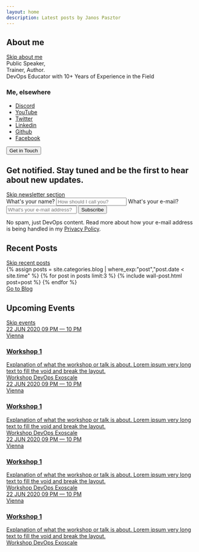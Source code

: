 ```yaml
---
layout: home
description: Latest posts by Janos Pasztor
---
```


<div class="hero">
    <div class="hero__contents">
        <div class="hero__background">
            <h2 class="speech" id="aboutme">About me</h2>
            <div class="speech">
                <a href="#after-hero">Skip about me</a>
            </div>
            <div class="hero__title">
                Public Speaker,<br />
                Trainer, Author.
            </div>
            <div class="hero__subtitle no-speech">
                <span class="hero__line">DevOps Educator with 10+ Years</span> <span class="hero_line">of Experience in the Field</span>
            </div>
            <div class="hero__elsewhere">
                <div class="hero__contact">
                    <h3 class="speech">Me, elsewhere</h3>
                    <ul>
                        <li><a href="https://pasztor.at/discord" rel="discord"><span>Discord</span></a></li>
                        <li><a href="https://youtube.com/c/JanosPasztor" rel="youtube"><span>YouTube</span></a></li>
                        <li><a href="https://twitter.com/janoszen" rel="twitter"><span>Twitter</span></a></li>
                        <li><a href="https://www.linkedin.com/in/janoszen/" rel="linkedin"><span>Linkedin</span></a></li>
                        <li><a href="https://github.com/janoszen" rel="github"><span>Github</span></a></li>
                        <li><a href="https://facebook.com/pasztor.at" rel="facebook"><span>Facebook</span></a></li>
                    </ul>
                </div>
                <div class="hero__getintouch">
                    <a href="/contact">
                        <button class="btn btn-lg">Get in Touch</button>
                    </a>
                </div>
            </div>
        </div>
    </div>
    <div id="after-hero"></div>
</div>
<div class="signup">
    <h2 id="getnotified">
        <span class="signup__line">Get notified. Stay tuned and be the first</span>
        <span class="signup__line">to hear about new updates.</span>
    </h2>
    <div class="speech">
        <a href="#after-signup">Skip newsletter section</a>
    </div>
    <form action="/signup" method="post">
        <label>
            <span>What's your name?</span>
            <input type="text" autocomplete="name" placeholder="How should I call you?" />
        </label>
        <label>
            <span>What's your e-mail?</span>
            <input type="email" autocomplete="email" placeholder="What's your e-mail address?" />
        </label>
        <button type="submit">Subscribe</button>
    </form>
    <div class="disclaimer">
        No spam, just DevOps content. Read more about how your e-mail address is being handled in my <a href="/privacy">Privacy Policy</a>.
    </div>
    <div id="after-signup"></div>
</div>
<div class="recent">
    <h2 id="recent">Recent Posts</h2>
    <div class="speech">
        <a href="#after-recent">Skip recent posts</a>
    </div>
    <div class="post__list" itemscope itemtype="http://schema.org/ItemList http://schema.org/BlogPosting">
        {% assign posts = site.categories.blog | where_exp:"post","post.date < site.time" %}
        {% for post in posts limit:3 %}
            {% include wall-post.html post=post %}
        {% endfor %}
    </div>
    <div class="recent__gotoblog">
        <a href="/blog">Go to Blog</a>
    </div>
    <div id="after-recent"></div>
</div>
<div class="events">
    <h2>Upcoming Events</h2>
    <div class="speech">
        <a href="#after-events">Skip events</a>
    </div>
    <div class="events__list">
        <a href="#" class="events__event">
            <time class="events__time">
                <span class="events__date">
                    <span class="events__datedetails">
                        <span class="events__day">22</span>
                        <span class="events__monthyear">
                            JUN 2020
                        </span>
                    </span>
                </span>
                <span class="events__hours">
                    09 PM &mdash; 10 PM
                </span>
            </time>
            <div class="events__details">
                <div class="events__location">Vienna</div>
                <h3>Workshop 1</h3>
                <div class="events__description">
                    Explanation of what the workshop or talk is about. Lorem ipsum very long text
                    to fill the void and break the layout.
                </div>
                <div class="events__tags">
                    <span class="events__tag">Workshop</span>
                    <span class="events__tag">DevOps</span>
                    <span class="events__tag">Exoscale</span>
                </div>
            </div>
        </a>
        <a href="#" class="events__event">
            <time class="events__time">
                <span class="events__date">
                    <span class="events__datedetails">
                        <span class="events__day">22</span>
                        <span class="events__monthyear">
                            JUN 2020
                        </span>
                    </span>
                </span>
                <span class="events__hours">
                    09 PM &mdash; 10 PM
                </span>
            </time>
            <div class="events__details">
                <div class="events__location">Vienna</div>
                <h3>Workshop 1</h3>
                <div class="events__description">
                    Explanation of what the workshop or talk is about. Lorem ipsum very long text
                    to fill the void and break the layout.
                </div>
                <div class="events__tags">
                    <span class="events__tag">Workshop</span>
                    <span class="events__tag">DevOps</span>
                    <span class="events__tag">Exoscale</span>
                </div>
            </div>
        </a>
        <a href="#" class="events__event">
            <time class="events__time">
                <span class="events__date">
                    <span class="events__datedetails">
                        <span class="events__day">22</span>
                        <span class="events__monthyear">
                            JUN 2020
                        </span>
                    </span>
                </span>
                <span class="events__hours">
                    09 PM &mdash; 10 PM
                </span>
            </time>
            <div class="events__details">
                <div class="events__location">Vienna</div>
                <h3>Workshop 1</h3>
                <div class="events__description">
                    Explanation of what the workshop or talk is about. Lorem ipsum very long text
                    to fill the void and break the layout.
                </div>
                <div class="events__tags">
                    <span class="events__tag">Workshop</span>
                    <span class="events__tag">DevOps</span>
                    <span class="events__tag">Exoscale</span>
                </div>
            </div>
        </a>
        <a href="#" class="events__event">
            <time class="events__time">
                <span class="events__date">
                    <span class="events__datedetails">
                        <span class="events__day">22</span>
                        <span class="events__monthyear">
                            JUN 2020
                        </span>
                    </span>
                </span>
                <span class="events__hours">
                    09 PM &mdash; 10 PM
                </span>
            </time>
            <div class="events__details">
                <div class="events__location">Vienna</div>
                <h3>Workshop 1</h3>
                <div class="events__description">
                    Explanation of what the workshop or talk is about. Lorem ipsum very long text
                    to fill the void and break the layout.
                </div>
                <div class="events__tags">
                    <span class="events__tag">Workshop</span>
                    <span class="events__tag">DevOps</span>
                    <span class="events__tag">Exoscale</span>
                </div>
            </div>
        </a>
    </div>
    <div id="after-events"></div>
</div>